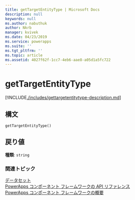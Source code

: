 ```yaml
---
title: getTargetEntityType | Microsoft Docs
description: null
keywords: null
ms.author: nabuthuk
author: Nkrb
manager: kvivek
ms.date: 04/23/2019
ms.service: powerapps
ms.suite: ''
ms.tgt_pltfrm: ''
ms.topic: article
ms.assetid: 4027f62f-1cc7-4eb6-aae8-a05d1a5fc722
---
```


# <a name="gettargetentitytype"></a>getTargetEntityType

[!INCLUDE[./includes/gettargetentitytype-description.md](./includes/gettargetentitytype-description.md)]

## <a name="syntax"></a>構文

`getTargetEntityType()`

## <a name="return-value"></a>戻り値

**種類**: `string`


### <a name="related-topics"></a>関連トピック

[データセット](../dataset.md)<br/>
[PowerApps コンポーネント フレームワークの API リファレンス](../../reference/index.md)<br/>
[PowerApps コンポーネント フレームワークの概要](../../overview.md)